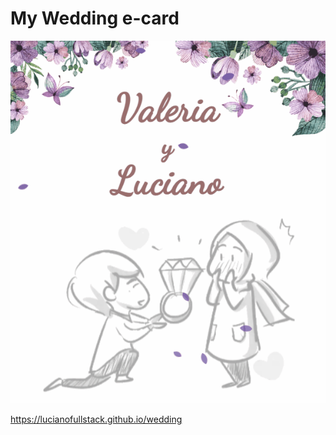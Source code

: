 # My Wedding e-card

<img src="readme.gif" alt="petals falling over couple">

https://lucianofullstack.github.io/wedding